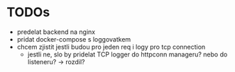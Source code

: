 # TODOs
- predelat backend na nginx
- pridat docker-compose s loggovatkem
- chcem zjistit jestli budou pro jeden req i logy pro tcp connection
    - jestli ne, slo by pridelat TCP logger do httpconn manageru? nebo do listeneru? -> rozdil?